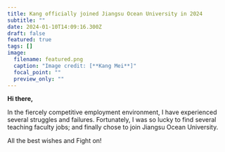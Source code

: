 ```yaml
---
title: Kang officially joined Jiangsu Ocean University in 2024
subtitle: ""
date: 2024-01-10T14:09:16.300Z
draft: false
featured: true
tags: []
image:
  filename: featured.png
  caption: "Image credit: [**Kang Mei**]"
  focal_point: ""
  preview_only: ""
---
```

**Hi there,**

   In the fiercely competitive employment environment, I  have experienced several struggles and failures. Fortunately, I was so lucky to find several teaching faculty jobs; and finally chose to join Jiangsu Ocean University.  

   All the best wishes and Fight on!
